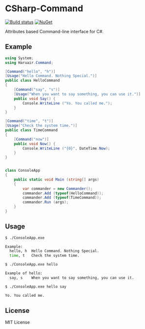 CSharp-Command
==============

[![Build status](https://ci.appveyor.com/api/projects/status/github/haruair/csharp-command?branch=master&svg=true)](https://ci.appveyor.com/project/haruair/csharp-command/branch/master) [![NuGet](https://img.shields.io/nuget/v/Haruair.Command.svg)](https://www.nuget.org/packages/Haruair.Command/)

Attributes based Command-line interface for C#.

## Example

```csharp
using System;
using Haruair.Command;

[Command("hello", "h")]
[Usage("Hello Command. Nothing Special.")]
public class HelloCommand
{
	[Command("say", "s")]
	[Usage("When you want to say something, you can use it.")]
	public void Say() {
		Console.WriteLine ("Yo. You called me.");
	}
}

[Command("time", "t")]
[Usage("Check the system time.")]
public class TimeCommand
{
	[Command("now")]
	public void Now() {
		Console.WriteLine ("{0}", DateTime.Now);
	}
}


class ConsoleApp 
{
	public static void Main (string[] args)
	{
		var commander = new Commander();
		commander.Add (typeof(HelloCommand));
		commander.Add (typeof(TimeCommand));
		commander.Run (args);
	}
}
```

## Usage

```bash
$ ./ConsoleApp.exe

Example: 
  hello, h	Hello Command. Nothing Special.
  time, t	Check the system time.

```

```bash
$ ./ConsoleApp.exe hello

Example of hello:
  say, s	When you want to say something, you can use it.

```

```bash
$ ./ConsoleApp.exe hello say

Yo. You called me.

```

## License

MIT License

